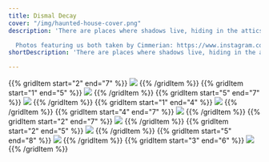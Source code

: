 ```yaml
---
title: Dismal Decay
cover: "/img/haunted-house-cover.png"
description: 'There are places where shadows live, hiding in the attics of forgotten places, their whispers a century old, believing they were forgotten. There is a place we often like to visit, peeled and staggered by time, nestled in the forest, overlooking a field with empty eyes. We make friends with the ghosts there. They dance around our lantern light, watching us from the corners as we breathe their dust, as we observe ourselves in abandoned mirrors where, if we look closely enough, we might be able to see them too. Sometimes we let an older darkness enter us, becoming long-clawed entities crawling up from the bowels of the earth. But as the sun sets the ghosts spread their cold limbs longer, and no one is afraid; they join us out on the grass, and together we dig graves to bury our broken pieces, watering them with blood in the night’s embrace, so when they reemerge the veil parts, and through each other we can sing.

  Photos featuring us both taken by Cimmerian: https://www.instagram.com/cimmerian.co/'
shortDescription: 'There are places where shadows live, hiding in the attics of forgotten places, their whispers a century old, believing they were forgotten.'

---
```

{{% gridItem start="2" end="7" %}}
![](/img/haunted-house/haunted-house-5.png)
{{% /gridItem %}}
{{% gridItem start="1" end="5" %}}
![](/img/haunted-house/haunted-house-20.png)
{{% /gridItem %}}
{{% gridItem start="5" end="7" %}}
![](/img/haunted-house/haunted-house-illu-1.png)
{{% /gridItem %}}
{{% gridItem start="1" end="4" %}}
![](/img/haunted-house/haunted-house-11.png)
{{% /gridItem %}}
{{% gridItem start="4" end="7" %}}
![](/img/haunted-house/haunted-house-12.png)
{{% /gridItem %}}
{{% gridItem start="2" end="7" %}}
![](/img/haunted-house/haunted-house-29.png)
{{% /gridItem %}}
{{% gridItem start="2" end="5" %}}
![](/img/haunted-house/haunted-house-10.png)
{{% /gridItem %}}
{{% gridItem start="5" end="8" %}}
![](/img/haunted-house/haunted-house-16.png)
{{% /gridItem %}}
{{% gridItem start="3" end="6" %}}
![](/img/haunted-house/haunted-house-illu-2.png)
{{% /gridItem %}}
